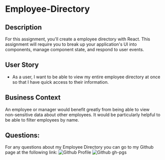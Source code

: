 # Employee-Directory

## Description

For this assignment, you'll create a employee directory with React. This assignment will require you to break up your application's UI into components, manage component state, and respond to user events.

## User Story

* As a user, I want to be able to view my entire employee directory at once so that I have quick access to their information.

## Business Context

An employee or manager would benefit greatly from being able to view non-sensitive data about other employees. It would be particularly helpful to be able to filter employees by name.

## Questions:

For any questions about my Employee Directory you can go to my Github page at the following link:
![Github Profile](https://github.com/tmgorogers/Employee-Directory)
![Github gh-pgs](https://tmgorogers.github.io/Employee-Directory/)

 